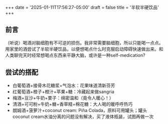 +++
date = '2025-01-11T17:56:27-05:00'
draft = false
title = '半软半硬饮品'
+++
## 前言
（听说）喝酒对脑细胞有不可逆的损伤。我非常需要脑细胞，所以只能喝一点点。用家里的酒尝试了半软半硬饮品，以便想喝点什么时克服启动障碍快速做出来。和人类聊完天时经常想喝点东西来平静大脑，或许是一种self-medication?

## 尝试的搭配
- 白葡萄酒+接骨木花糖浆+气泡水：花果味道清新芬芳
- 红葡萄酒+橙子+橙汁+苹果+糖：冷藏起来做sangria
- 梅酒+豆沙+牛奶+栗子：绵密温和（竟令人暖心！）
- 清酒+可可粉+牛奶+糖+香草精+棉花糖：大人喝的暖呼呼热巧
- 朗姆酒+菠萝汁+coconut cream: Piña Colada，原料可用罐头；罐头coconut cream水油分离的问题没有解决，买了液体瓶装，试图再做一次

